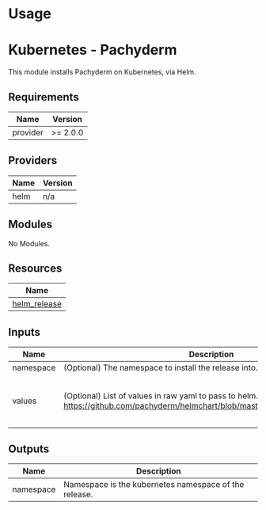 # Usage

<!--- BEGIN_TF_DOCS --->
# Kubernetes - Pachyderm

This module installs Pachyderm on Kubernetes, via Helm.

## Requirements

| Name | Version |
|------|---------|
| provider | >= 2.0.0 |

## Providers

| Name | Version |
|------|---------|
| helm | n/a |

## Modules

No Modules.

## Resources

| Name |
|------|
| [helm_release](https://registry.terraform.io/providers/hashicorp/helm/latest/docs/resources/release) |

## Inputs

| Name | Description | Type | Default | Required |
|------|-------------|------|---------|:--------:|
| namespace | (Optional) The namespace to install the release into. | `string` | `"default"` | no |
| values | (Optional) List of values in raw yaml to pass to helm. See https://github.com/pachyderm/helmchart/blob/master/pachyderm/values.yaml. | `list(string)` | <pre>[<br>  "tls:\n  certName: null # Disable TLS\n  create: null # Disable TLS\npachd:\n  logLevel: debug\n  storage:\n    backend: LOCAL\n"<br>]</pre> | no |

## Outputs

| Name | Description |
|------|-------------|
| namespace | Namespace is the kubernetes namespace of the release. |

<!--- END_TF_DOCS --->

